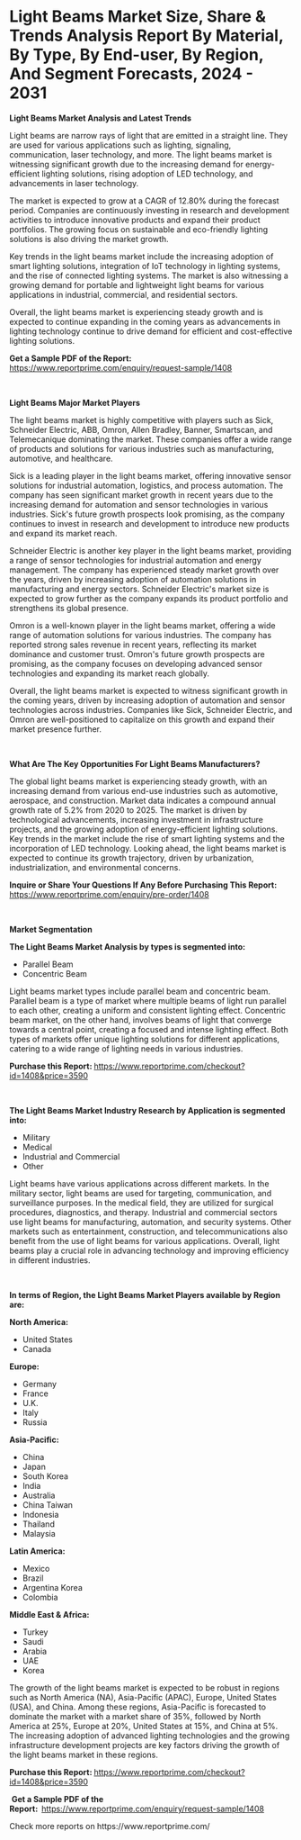 <p><h1>Light Beams Market Size, Share & Trends Analysis Report By Material, By Type, By End-user, By Region, And Segment Forecasts, 2024 - 2031</h1></p><p><strong>Light Beams Market Analysis and Latest Trends</strong></p>
<p><p>Light beams are narrow rays of light that are emitted in a straight line. They are used for various applications such as lighting, signaling, communication, laser technology, and more. The light beams market is witnessing significant growth due to the increasing demand for energy-efficient lighting solutions, rising adoption of LED technology, and advancements in laser technology.</p><p>The market is expected to grow at a CAGR of 12.80% during the forecast period. Companies are continuously investing in research and development activities to introduce innovative products and expand their product portfolios. The growing focus on sustainable and eco-friendly lighting solutions is also driving the market growth.</p><p>Key trends in the light beams market include the increasing adoption of smart lighting solutions, integration of IoT technology in lighting systems, and the rise of connected lighting systems. The market is also witnessing a growing demand for portable and lightweight light beams for various applications in industrial, commercial, and residential sectors.</p><p>Overall, the light beams market is experiencing steady growth and is expected to continue expanding in the coming years as advancements in lighting technology continue to drive demand for efficient and cost-effective lighting solutions.</p></p>
<p><strong>Get a Sample PDF of the Report:&nbsp;</strong> <a href="https://www.reportprime.com/enquiry/request-sample/1408">https://www.reportprime.com/enquiry/request-sample/1408</a></p>
<p>&nbsp;</p>
<p><strong>Light Beams Major Market Players</strong></p>
<p><p>The light beams market is highly competitive with players such as Sick, Schneider Electric, ABB, Omron, Allen Bradley, Banner, Smartscan, and Telemecanique dominating the market. These companies offer a wide range of products and solutions for various industries such as manufacturing, automotive, and healthcare.</p><p>Sick is a leading player in the light beams market, offering innovative sensor solutions for industrial automation, logistics, and process automation. The company has seen significant market growth in recent years due to the increasing demand for automation and sensor technologies in various industries. Sick's future growth prospects look promising, as the company continues to invest in research and development to introduce new products and expand its market reach.</p><p>Schneider Electric is another key player in the light beams market, providing a range of sensor technologies for industrial automation and energy management. The company has experienced steady market growth over the years, driven by increasing adoption of automation solutions in manufacturing and energy sectors. Schneider Electric's market size is expected to grow further as the company expands its product portfolio and strengthens its global presence.</p><p>Omron is a well-known player in the light beams market, offering a wide range of automation solutions for various industries. The company has reported strong sales revenue in recent years, reflecting its market dominance and customer trust. Omron's future growth prospects are promising, as the company focuses on developing advanced sensor technologies and expanding its market reach globally.</p><p>Overall, the light beams market is expected to witness significant growth in the coming years, driven by increasing adoption of automation and sensor technologies across industries. Companies like Sick, Schneider Electric, and Omron are well-positioned to capitalize on this growth and expand their market presence further.</p></p>
<p>&nbsp;</p>
<p><strong>What Are The Key Opportunities For Light Beams Manufacturers?</strong></p>
<p><p>The global light beams market is experiencing steady growth, with an increasing demand from various end-use industries such as automotive, aerospace, and construction. Market data indicates a compound annual growth rate of 5.2% from 2020 to 2025. The market is driven by technological advancements, increasing investment in infrastructure projects, and the growing adoption of energy-efficient lighting solutions. Key trends in the market include the rise of smart lighting systems and the incorporation of LED technology. Looking ahead, the light beams market is expected to continue its growth trajectory, driven by urbanization, industrialization, and environmental concerns.</p></p>
<p><strong>Inquire or Share Your Questions If Any Before Purchasing This Report:</strong> <a href="https://www.reportprime.com/enquiry/pre-order/1408">https://www.reportprime.com/enquiry/pre-order/1408</a></p>
<p>&nbsp;</p>
<p><strong>Market Segmentation</strong></p>
<p><strong>The Light Beams Market Analysis by types is segmented into:</strong></p>
<p><ul><li>Parallel Beam</li><li>Concentric Beam</li></ul></p>
<p><p>Light beams market types include parallel beam and concentric beam. Parallel beam is a type of market where multiple beams of light run parallel to each other, creating a uniform and consistent lighting effect. Concentric beam market, on the other hand, involves beams of light that converge towards a central point, creating a focused and intense lighting effect. Both types of markets offer unique lighting solutions for different applications, catering to a wide range of lighting needs in various industries.</p></p>
<p><strong>Purchase this Report:&nbsp;</strong><a href="https://www.reportprime.com/checkout?id=1408&price=3590">https://www.reportprime.com/checkout?id=1408&price=3590</a></p>
<p>&nbsp;</p>
<p><strong>The Light Beams Market Industry Research by Application is segmented into:</strong></p>
<p><ul><li>Military</li><li>Medical</li><li>Industrial and Commercial</li><li>Other</li></ul></p>
<p><p>Light beams have various applications across different markets. In the military sector, light beams are used for targeting, communication, and surveillance purposes. In the medical field, they are utilized for surgical procedures, diagnostics, and therapy. Industrial and commercial sectors use light beams for manufacturing, automation, and security systems. Other markets such as entertainment, construction, and telecommunications also benefit from the use of light beams for various applications. Overall, light beams play a crucial role in advancing technology and improving efficiency in different industries.</p></p>
<p>&nbsp;</p>
<p><strong>In terms of Region, the Light Beams Market Players available by Region are:</strong></p>
<p>
    <p> <strong> North America: </strong>
        <ul>
            <li>United States</li>
            <li>Canada</li>
        </ul>
        </p> 
    <p> <strong> Europe: </strong>
        <ul>
            <li>Germany</li>
            <li>France</li>
            <li>U.K.</li>
            <li>Italy</li>
            <li>Russia</li>
        </ul>
        </p> 
    <p> <strong> Asia-Pacific: </strong>
        <ul>
            <li>China</li>
            <li>Japan</li>
            <li>South Korea</li>
            <li>India</li>
            <li>Australia</li>
            <li>China Taiwan</li>
            <li>Indonesia</li>
            <li>Thailand</li>
            <li>Malaysia</li>
        </ul>
        </p> 
    <p> <strong> Latin America: </strong>
        <ul>
            <li>Mexico</li>
            <li>Brazil</li>
            <li>Argentina Korea</li>
            <li>Colombia</li>
        </ul>
        </p> 
    <p> <strong> Middle East & Africa: </strong>
        <ul>
            <li>Turkey</li>
            <li>Saudi</li>
            <li>Arabia</li>
            <li>UAE</li>
            <li>Korea</li>
        </ul>
    </p>
    </p>
<p><p>The growth of the light beams market is expected to be robust in regions such as North America (NA), Asia-Pacific (APAC), Europe, United States (USA), and China. Among these regions, Asia-Pacific is forecasted to dominate the market with a market share of 35%, followed by North America at 25%, Europe at 20%, United States at 15%, and China at 5%. The increasing adoption of advanced lighting technologies and the growing infrastructure development projects are key factors driving the growth of the light beams market in these regions.</p></p>
<p><strong>Purchase this Report: </strong><a href="https://www.reportprime.com/checkout?id=1408&price=3590">https://www.reportprime.com/checkout?id=1408&price=3590</a></p>
<p>&nbsp;<strong>Get a Sample PDF of the Report:&nbsp;&nbsp;</strong><a href="https://www.reportprime.com/enquiry/request-sample/1408">https://www.reportprime.com/enquiry/request-sample/1408</a></p>
<p><strong></strong></p>
<p>Check more reports on https://www.reportprime.com/</p>